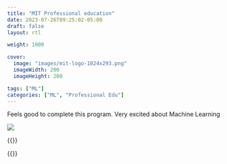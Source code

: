 ```yaml
---
title: "MIT Professional education"
date: 2023-07-26T09:25:02-05:00
draft: false
layout: rtl

weight: 1000

cover:
  image: "images/mit-logo-1024x293.png"
  imageWidth: 200
  imageHeight: 200

tags: ["ML"]
categories: ["ML", "Professional Edu"]
---
```


Feels good to complete this program. Very excited about Machine Learning

![](https://api.accredible.com/v1/frontend/credential_website_embed_image/certificate/78506714)

{{<rawhtml>}}

{{</rawhtml>}}
